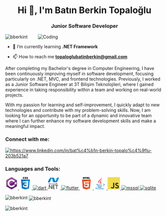 <h1 align="center">Hi 👋, I'm Batın Berkin Topaloğlu</h1>
<h3 align="center">Junior Software Developer</h3>
<img align="right" alt="Coding" width="400" src="https://camo.githubusercontent.com/4d9f5ecceb711eec6e2018f38a5677dc657c9738d4a65ba3b928c41c0a45b439/68747470733a2f2f6d69726f2e6d656469756d2e636f6d2f6d61782f313336302f302a37513379765349765f7430696f4a2d5a2e676966">

<p align="left"> <img src="https://komarev.com/ghpvc/?username=bberkint&label=Profile%20views&color=0e75b6&style=flat" alt="bberkint" /> </p>

- 🌱 I’m currently learning **.NET Framework**

- 📫 How to reach me **topaloglubatinberkin@gmail.com**

After completing my Bachelor's degree in Computer Engineering, I have been continuously improving myself in software development, focusing particularly on .NET, MVC, and frontend technologies. Previously, I worked as a Junior Software Engineer at 3T Bilişim Teknolojileri, where I gained experience in taking responsibility within a team and working on real-world projects.

With my passion for learning and self-improvement, I quickly adapt to new technologies and contribute with my problem-solving skills. Now, I am looking for an opportunity to be part of a dynamic and innovative team where I can further enhance my software development skills and make a meaningful impact.

<h3 align="left">Connect with me:</h3>
<p align="left">
<a href="https://linkedin.com/in/https://www.linkedin.com/in/bat%c4%b1n-berkin-topalo%c4%9flu-203b521a7" target="blank"><img align="center" src="https://raw.githubusercontent.com/rahuldkjain/github-profile-readme-generator/master/src/images/icons/Social/linked-in-alt.svg" alt="https://www.linkedin.com/in/bat%c4%b1n-berkin-topalo%c4%9flu-203b521a7" height="30" width="40" /></a>
</p>

<h3 align="left">Languages and Tools:</h3>
<p align="left"> <a href="https://www.w3schools.com/cs/" target="_blank" rel="noreferrer"> <img src="https://raw.githubusercontent.com/devicons/devicon/master/icons/csharp/csharp-original.svg" alt="csharp" width="40" height="40"/> </a> <a href="https://www.w3schools.com/css/" target="_blank" rel="noreferrer"> <img src="https://raw.githubusercontent.com/devicons/devicon/master/icons/css3/css3-original-wordmark.svg" alt="css3" width="40" height="40"/> </a> <a href="https://dart.dev" target="_blank" rel="noreferrer"> <img src="https://www.vectorlogo.zone/logos/dartlang/dartlang-icon.svg" alt="dart" width="40" height="40"/> </a> <a href="https://dotnet.microsoft.com/" target="_blank" rel="noreferrer"> <img src="https://raw.githubusercontent.com/devicons/devicon/master/icons/dot-net/dot-net-original-wordmark.svg" alt="dotnet" width="40" height="40"/> </a> <a href="https://flutter.dev" target="_blank" rel="noreferrer"> <img src="https://www.vectorlogo.zone/logos/flutterio/flutterio-icon.svg" alt="flutter" width="40" height="40"/> </a> <a href="https://www.w3.org/html/" target="_blank" rel="noreferrer"> <img src="https://raw.githubusercontent.com/devicons/devicon/master/icons/html5/html5-original-wordmark.svg" alt="html5" width="40" height="40"/> </a> <a href="https://www.java.com" target="_blank" rel="noreferrer"> <img src="https://raw.githubusercontent.com/devicons/devicon/master/icons/java/java-original.svg" alt="java" width="40" height="40"/> </a> <a href="https://developer.mozilla.org/en-US/docs/Web/JavaScript" target="_blank" rel="noreferrer"> <img src="https://raw.githubusercontent.com/devicons/devicon/master/icons/javascript/javascript-original.svg" alt="javascript" width="40" height="40"/> </a> <a href="https://www.microsoft.com/en-us/sql-server" target="_blank" rel="noreferrer"> <img src="https://www.svgrepo.com/show/303229/microsoft-sql-server-logo.svg" alt="mssql" width="40" height="40"/> </a> <a href="https://www.sqlite.org/" target="_blank" rel="noreferrer"> <img src="https://www.vectorlogo.zone/logos/sqlite/sqlite-icon.svg" alt="sqlite" width="40" height="40"/> </a> </p>

<p><img align="left" src="https://github-readme-stats.vercel.app/api/top-langs?username=bberkint&show_icons=true&locale=en&layout=compact" alt="bberkint" /></p>

<p>&nbsp;<img align="center" src="https://github-readme-stats.vercel.app/api?username=bberkint&show_icons=true&locale=en" alt="bberkint" /></p>

<p><img align="center" src="https://github-readme-streak-stats.herokuapp.com/?user=bberkint&" alt="bberkint" /></p>
